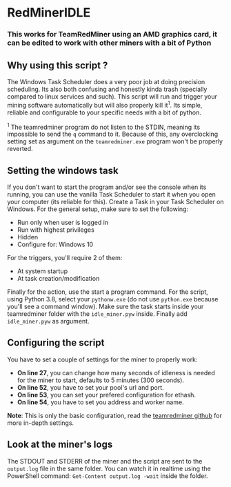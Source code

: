 # RedMinerIDLE
### This works for TeamRedMiner using an AMD graphics card, it can be edited to work with other miners with a bit of Python
## Why using this script ?
The Windows Task Scheduler does a very poor job at doing precision scheduling. Its also both confusing and honestly kinda trash (specially compared to linux services and such). This script will run and trigger your mining software automatically but will also properly kill it<sup>1</sup>. Its simple, reliable and configurable to your specific needs with a bit of python.

<sup>1</sup> The teamredminer program do not listen to the STDIN, meaning its impossible to send the `q` command to it. Because of this, any overclocking setting set as argument on the `teamredminer.exe` program won't be properly reverted. 

## Setting the windows task
If you don't want to start the program and/or see the console when its running, you can use the vanilla Task Scheduler to start it when you open your computer (its reliable for this). Create a Task in your Task Scheduler on Windows. For the general setup, make sure to set the following:

* Run only when user is logged in
* Run with highest privileges
* Hidden
* Configure for: Windows 10

For the triggers, you'll require 2 of them:

* At system startup
* At task creation/modification

Finally for the action, use the start a program command. For the script, using Python 3.8, select your `pythonw.exe` (do not use `python.exe` because you'll see a command window). Make sure the task starts inside your teamredminer folder with the `idle_miner.pyw` inside. Finally add `idle_miner.pyw` as argument.

## Configuring the script
You have to set a couple of settings for the miner to properly work:

* **On line 27**, you can change how many seconds of idleness is needed for the miner to start, defaults to 5 minutes (300 seconds).
* **On line 52**, you have to set your pool's url and port. 
* **On line 53**, you can set your prefered configuration for ethash.
* **On line 54**, you have to set you address and worker name.

__Note__: This is only the basic configuration, read the [teamredminer github](https://github.com/todxx/teamredminer) for more in-depth settings.

## Look at the miner's logs
The STDOUT and STDERR of the miner and the script are sent to the `output.log` file in the same folder. You can watch it in realtime using the PowerShell command: `Get-Content output.log -wait` inside the folder.
